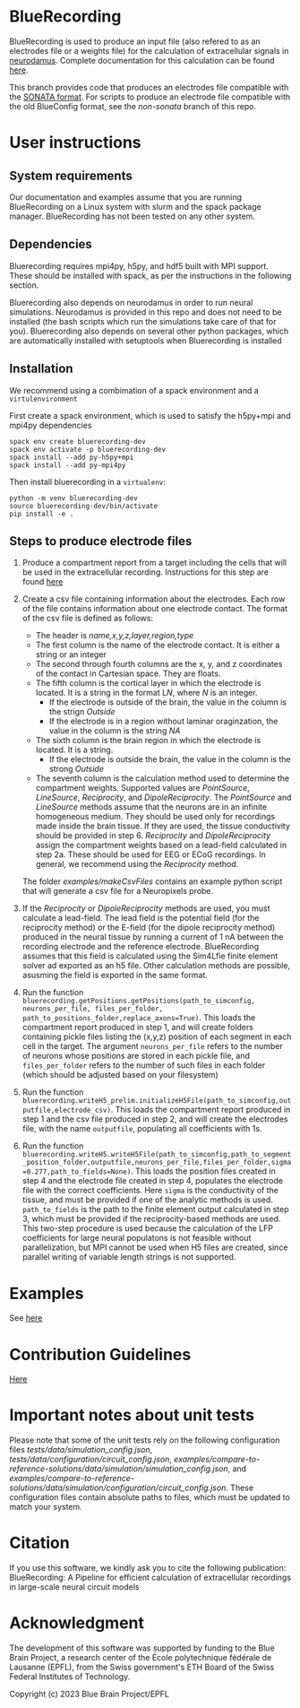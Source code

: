 # BlueRecording

BlueRecording is used to produce an input file (also refered to as an electrodes file or a weights file) for the calculation of extracellular signals in [neurodamus](https://github.com/BlueBrain/neurodamus). Complete documentation for this calculation can be found [here](https://github.com/BlueBrain/neurodamus/tree/main/docs). 

This branch provides code that produces an electrodes file compatible with the [SONATA format](https://github.com/BlueBrain/sonata-extension/blob/master/source/sonata_tech.rst#format-of-the-electrodes_file). For scripts to produce an electrode file compatible with the old BlueConfig format, see the *non-sonata* branch of this repo. 

# User instructions

## System requirements

Our documentation and examples assume that you are running BlueRecording on a Linux system with slurm and the spack package manager. BlueRecording has not been tested on any other system. 

## Dependencies

Bluerecording requires mpi4py, h5py, and hdf5 built with MPI support. These should be installed with spack, as per the instructions in the following section.

Bluerecording also depends on neurodamus in order to run neural simulations. Neurodamus is provided in this repo and does not need to be installed (the bash scripts which run the simulations take care of that for you). Bluerecording also depends on several other python packages, which are automatically installed with setuptools when Bluerecording is installed

## Installation

We recommend using a combimation of a spack environment and a `virtulenvironment`

First create a spack environment, which is used to satisfy the h5py+mpi and mpi4py dependencies 

```
spack env create bluerecording-dev 
spack env activate -p bluerecording-dev 
spack install --add py-h5py+mpi 
spack install --add py-mpi4py
```

Then install bluerecording in a `virtualenv`:

```
python -m venv bluerecording-dev
source bluerecording-dev/bin/activate
pip install -e .
```

## Steps to produce electrode files

1. Produce a compartment report from a target including the cells that will be used in the extracellular recording. Instructions for this step are found [here](https://github.com/BlueBrain/neurodamus/blob/main/docs/online-lfp.rst)
2. Create a csv file containing information about the electrodes. Each row of the file contains information about one electrode contact. The format of the csv file is defined as follows:
   - The header is *name,x,y,z,layer,region,type*
   - The first column is the name of the electrode contact. It is either a string or an integer
   - The second through fourth columns are the x, y, and z coordinates of the contact in Cartesian space. They are floats.
   - The fifth column is the cortical layer in which the electrode is located. It is a string in the format L*N*, where *N* is an integer.
       + If the electrode is outside of the brain, the value in the column is the strign *Outside*
       + If the electrode is in a region without laminar oraginzation, the value in the column is the string *NA*
   - The sixth column is the brain region in which the electrode is located. It is a string.
       + If the electrode is outside the brain, the value in the column is the strong *Outside*
   -  The seventh column is the calculation method used to determine the compartment weights. Supported values are *PointSource*, *LineSource*, *Reciprocity*, and *DipoleReciprocity*. The *PointSource* and *LineSource* methods assume that the neurons are in an infinite homogeneous medium. They should be used only for recordings made inside the brain tissue. If they are used, the tissue conductivity should be provided in step 6. *Reciprocity* and *DipoleReciprocity* assign the compartment weights based on a lead-field calculated in step 2a. These should be used for EEG or ECoG recordings. In general, we recommend using the *Reciprocity* method.

    The folder *examples/makeCsvFiles* contains an example python script that will generate a csv file for a Neuropixels probe.

3. If the *Reciprocity* or *DipoleReciprocity* methods are used, you must calculate a lead-field. The lead field is the potential field (for the reciprocity method) or the E-field (for the dipole reciprocity method) produced in the neural tissue by running a current of 1 nA between the recording electrode and the reference electrode. BlueRecording assumes that this field is calculated using the Sim4Lfie finite element solver ad exported as an h5 file. Other calculation methods are possible, asusming the field is exported in the same format. 

4. Run the function `bluerecording.getPositions.getPositions(path_to_simconfig, neurons_per_file, files_per_folder, path_to_positions_folder,replace_axons=True)`. This loads the compartment report produced in step 1, and will create folders containing pickle files listing the (x,y,z) position of each segment in each cell in the target. The argument `neurons_per_file` refers to the number of neurons whose positions are stored in each pickle file, and `files_per_folder` refers to the number of such files in each folder (which should be adjusted based on your filesystem)

5. Run the function `bluerecording.writeH5_prelim.initializeH5File(path_to_simconfig,outputfile,electrode_csv)`. This loads the compartment report produced in step 1 and the csv file produced in step 2, and will create the electrodes file, with the name `outputfile`, populating all coefficients with 1s.

6. Run the function `bluerecording.writeH5.writeH5File(path_to_simconfig,path_to_segment_position_folder,outputfile,neurons_per_file,files_per_folder,sigma=0.277,path_to_fields=None)`. This loads the position files created in step 4 and the electrode file created in step 4, populates the electrode file with the correct coefficients. Here `sigma` is the conductivity of the tissue, and must be provided if one of the analytic methods is used. `path_to_fields` is the path to the finite element output calculated in step 3, which must be provided if the reciprocity-based methods are used. This two-step procedure is used because the calculation of the LFP coefficients for large neural populatons is not feasible without parallelization, but MPI cannot be used when H5 files are created, since parallel writing of variable length strings is not supported.

# Examples
See [here](https://github.com/BlueBrain/BlueRecording/tree/main/examples)

# Contribution Guidelines
[Here](./CONTRIBUTING.md)

# Important notes about unit tests
Please note that some of the unit tests rely on the following configuration files *tests/data/simulation_config.json*, *tests/data/configuration/circuit_config.json*, *examples/compare-to-reference-solutions/data/simulation/simulation_config.json*, and *examples/compare-to-reference-solutions/data/simulation/configuration/circuit_config.json*. These configuration files contain absolute paths to files, which must be updated to match your system.  

# Citation
If you use this software, we kindly ask you to cite the following publication:
BlueRecording: A Pipeline for efficient calculation of extracellular recordings in large-scale neural circuit models

# Acknowledgment
The development of this software was supported by funding to the Blue Brain Project, a research center of the École polytechnique fédérale de Lausanne (EPFL), from the Swiss government's ETH Board of the Swiss Federal Institutes of Technology.
 
Copyright (c) 2023 Blue Brain Project/EPFL

